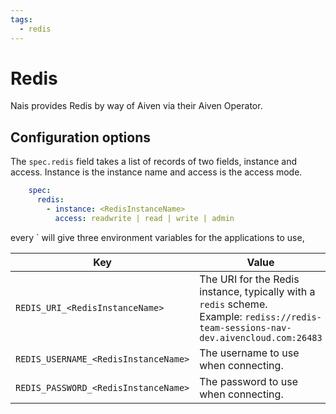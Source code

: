```yaml
---
tags:
  - redis
---
```


# Redis

Nais provides Redis by way of Aiven via their Aiven Operator.

## Configuration options

The `spec.redis` field takes a list of records of two fields, instance and access. Instance is the instance name and access is the access mode.

```yaml
    spec:
      redis:
        - instance: <RedisInstanceName>
          access: readwrite | read | write | admin
```

every `<RedisInstanceName> will give three environment variables for the applications to use,

| Key                                | Value                                                                                                                                       |
|------------------------------------|---------------------------------------------------------------------------------------------------------------------------------------------|
| `REDIS_URI_<RedisInstanceName>`      | The URI for the Redis instance, typically with a `redis` scheme. <br/>Example:  `rediss://redis-team-sessions-nav-dev.aivencloud.com:26483` |
| `REDIS_USERNAME_<RedisInstanceName>` | The username to use when connecting.                                                                                                        |
| `REDIS_PASSWORD_<RedisInstanceName>` | The password to use when connecting.                                                                                                        |
